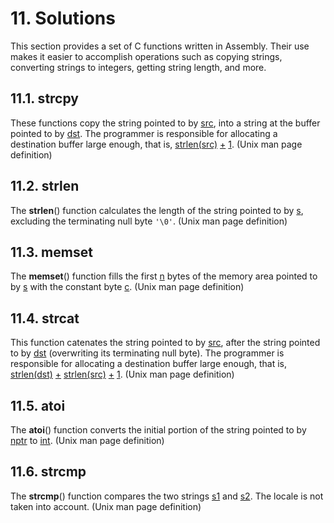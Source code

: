 # 11. Solutions
This section provides a set of C functions written in Assembly. Their use makes it easier to accomplish operations such as copying strings, converting strings to integers, getting string length, and more.

## 11.1. strcpy
These  functions copy the string pointed to by <u>src</u>, into a string at the buffer pointed to by <u>dst</u>.  The programmer is responsible for allocating  a  destination  buffer  large enough,  that  is, <u>strlen(src)</u> <u>+</u> <u>1</u>. (Unix man page definition)

## 11.2. strlen
The  **strlen**() function calculates the length of the string pointed to by <u>s</u>, excluding the terminating null byte `'\0'`. (Unix man page definition)

## 11.3. memset
The **memset**() function fills the first <u>n</u> bytes of the memory area pointed to by <u>s</u> with the constant byte <u>c</u>. (Unix man page definition)

## 11.4. strcat
This function catenates the string pointed to by <u>src</u>, after the string  pointed  to  by <u>dst</u>  (overwriting  its terminating null byte).  The programmer is responsible for allocating a destination buffer large enough, that is, <u>strlen(dst)</u> <u>+</u> <u>strlen(src)</u> <u>+</u> <u>1</u>. (Unix man page definition)

## 11.5. atoi
The **atoi**() function converts the initial portion of the string pointed to by <u>nptr</u> to <u>int</u>. (Unix man page definition)

## 11.6. strcmp
The  **strcmp**()  function  compares the two strings <u>s1</u> and <u>s2</u>. The locale is not taken into account. (Unix man page definition)
